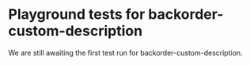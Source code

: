 # Playground tests for backorder-custom-description
We are still awaiting the first test run for backorder-custom-description.
